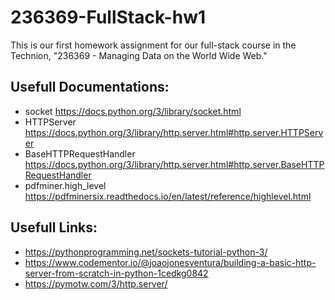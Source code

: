 # 236369-FullStack-hw1
This is our first homework assignment for our full-stack course in the Technion, "236369 - Managing Data on the World Wide Web."

## Usefull Documentations:
 - socket https://docs.python.org/3/library/socket.html
 - HTTPServer https://docs.python.org/3/library/http.server.html#http.server.HTTPServer
 - BaseHTTPRequestHandler https://docs.python.org/3/library/http.server.html#http.server.BaseHTTPRequestHandler
 - pdfminer.high_level https://pdfminersix.readthedocs.io/en/latest/reference/highlevel.html

## Usefull Links:
- https://pythonprogramming.net/sockets-tutorial-python-3/
- https://www.codementor.io/@joaojonesventura/building-a-basic-http-server-from-scratch-in-python-1cedkg0842
- https://pymotw.com/3/http.server/
